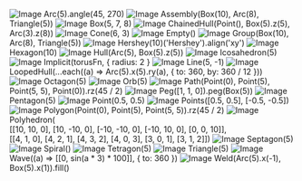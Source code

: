![Image](shapes.md.1.png)
Arc(5).angle(45, 270)
![Image](shapes.md.2.png)
Assembly(Box(10), Arc(8), Triangle(5))
![Image](shapes.md.3.png)
Box(5, 7, 8)
![Image](shapes.md.4.png)
ChainedHull(Point(), Box(5).z(5), Arc(3).z(8))
![Image](shapes.md.5.png)
Cone(6, 3)
![Image](shapes.md.6.png)
Empty()
![Image](shapes.md.7.png)
Group(Box(10), Arc(8), Triangle(5))
![Image](shapes.md.8.png)
Hershey(10)('Hershey').align('xy')
![Image](shapes.md.9.png)
Hexagon(10)
![Image](shapes.md.10.png)
Hull(Arc(5), Box(5).z(5))
![Image](shapes.md.11.png)
Icosahedron(5)
![Image](shapes.md.12.png)
Implicit(torusFn, { radius: 2 }
![Image](shapes.md.13.png)
Line(5, -1)
![Image](shapes.md.14.png)
LoopedHull(...each((a) => Arc(5).x(5).ry(a), { to: 360, by: 360 / 12 }))
![Image](shapes.md.15.png)
Octagon(5)
![Image](shapes.md.16.png)
Orb(5)
![Image](shapes.md.17.png)
Path(Point(0), Point(5), Point(5, 5), Point(0)).rz(45 / 2)
![Image](shapes.md.18.png)
Peg([1, 1, 0]).peg(Box(5))
![Image](shapes.md.19.png)
Pentagon(5)
![Image](shapes.md.20.png)
Point(0.5, 0.5)
![Image](shapes.md.21.png)
Points([0.5, 0.5], [-0.5, -0.5])
![Image](shapes.md.22.png)
Polygon(Point(0), Point(5), Point(5, 5)).rz(45 / 2)
![Image](shapes.md.23.png)
Polyhedron(  
 [[10, 10, 0], [10, -10, 0], [-10, -10, 0], [-10, 10, 0], [0, 0, 10]],  
 [[4, 1, 0], [4, 2, 1], [4, 3, 2], [4, 0, 3], [3, 0, 1], [3, 1, 2]])
![Image](shapes.md.24.png)
Septagon(5)
![Image](shapes.md.25.png)
Spiral()
![Image](shapes.md.26.png)
Tetragon(5)
![Image](shapes.md.27.png)
Triangle(5)
![Image](shapes.md.28.png)
Wave((a) => [[0, sin(a * 3) * 100]], { to: 360 })
![Image](shapes.md.29.png)
Weld(Arc(5).x(-1), Box(5).x(1)).fill()

